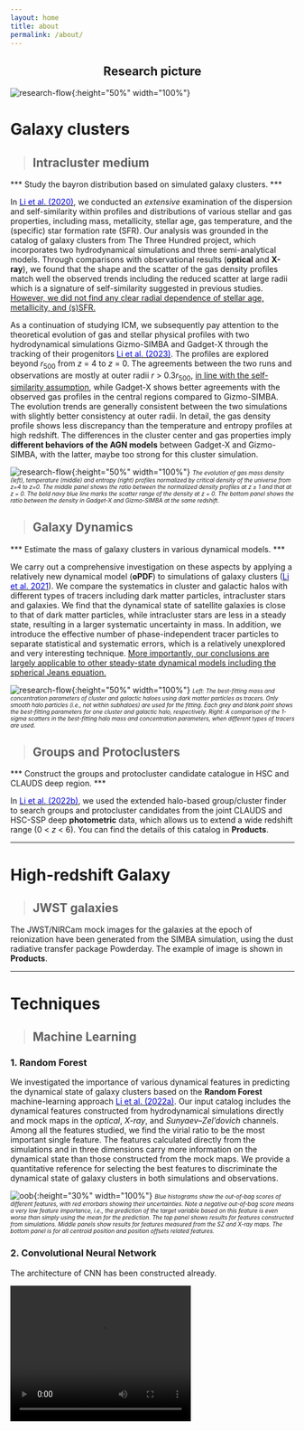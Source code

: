 ```yaml
---
layout: home
title: about
permalink: /about/
---
```


## **<center>Research picture</center>**

![research-flow](../images/research-flow.png){:height="50%" width="100%"}

# Galaxy clusters

>## Intracluster medium  

\*** Study the bayron distribution based on simulated galaxy clusters. ***

In <a href="https://ui.adsabs.harvard.edu/abs/2020MNRAS.495.2930L/abstract" target= "_blank"><font color="#0000dd">Li et al. (2020)</font></a>, we conducted an *extensive* examination of the dispersion and self-similarity within profiles and distributions of various stellar and gas properties, including mass, metallicity, stellar age, gas temperature, and the (specific) star formation rate (SFR). Our analysis was grounded in the catalog of galaxy clusters from The Three Hundred project, which incorporates two hydrodynamical simulations and three semi-analytical models. Through comparisons with observational results (**optical** and **X-ray**), we found that the shape and the scatter of the gas density profiles match well the observed trends including the reduced scatter at large radii which is a signature of self-similarity suggested in previous studies.
<u>However, we did not find any clear radial dependence of stellar age, metallicity, and (s)SFR.</u>


As a continuation of studying ICM, we subsequently pay attention to the theoretical evolution of gas and stellar physical profiles with two hydrodynamical simulations Gizmo-SIMBA and Gadget-X through the tracking of their progenitors <a href="https://ui.adsabs.harvard.edu/abs/2023MNRAS.523.1228L/abstract" target= "_blank"><font color="#0000dd">Li et al. (2023)</font></a>. The profiles are explored beyond *r*<sub>500</sub> from *z* = 4 to *z* = 0. The agreements between the two runs and observations are mostly at outer radii *r* > 0.3*r*<sub>500</sub>, <u>in line with the self-similarity assumption</u>, while Gadget-X shows better agreements with the observed gas profiles in the central regions compared to Gizmo-SIMBA. The evolution trends are generally consistent between the two simulations with slightly better consistency at outer radii. In detail, the gas density profile shows less discrepancy than the temperature and entropy profiles at high redshift. The differences in the cluster center and gas properties imply **different behaviors of the AGN models** between Gadget-X and Gizmo-SIMBA, with the latter, maybe too strong for this cluster simulation. 

![research-flow](../images/research/ICM.png ){:height="50%" width="100%"}
*<font size=1>The evolution of gas mass density (left), temperature (middle) and entropy (right) profiles normalized by critical density of the universe from z=4 to z=0. The middle panel shows the ratio between the normalized density profiles at z &ge; 1 and that at z = 0. The bold navy blue line marks the scatter range of the density at z = 0. The bottom panel shows the ratio between the density in Gadget-X and Gizmo-SIMBA at the same redshift.</font>*



>## Galaxy Dynamics

\*** Estimate the mass of galaxy clusters in various dynamical models. ***

We carry out a comprehensive investigation on these aspects by applying a relatively new dynamical model (**oPDF**) to simulations of galaxy clusters (<a href="https://ui.adsabs.harvard.edu/abs/2021MNRAS.505.3907L/abstract" target= "_blank"><font color="#0000dd">Li et al. 2021</font></a>). We compare the systematics in cluster and galactic halos with different types of tracers including dark matter particles, intracluster stars and galaxies. We find that the dynamical state of satellite galaxies is close to that of dark matter particles, while intracluster stars are less in a steady state, resulting in a larger systematic uncertainty in mass. In addition, we introduce the effective number of phase-independent tracer particles to separate statistical and systematic errors, which is a relatively unexplored and very interesting technique. <u>More importantly, our conclusions are largely applicable to other steady-state dynamical models including the spherical Jeans equation.</u>


![research-flow](../images/research/oPDF.png ){:height="50%" width="100%"}
*<font size=1>Left: The best-fitting mass and concentration parameters of cluster and galactic haloes using dark matter particles as tracers. Only smooth halo particles (i.e., not within subhaloes) are used for the fitting. Each grey and blank point shows the best-fitting parameters for one cluster and galactic halo, respectively. Right: A comparison of the 1-sigma scatters in the best-fitting halo mass and concentration parameters, when different types of tracers are used.</font>*


>## Groups and Protoclusters

\*** Construct the groups and protocluster candidate catalogue in HSC and CLAUDS deep region. ***

In <a href="https://ui.adsabs.harvard.edu/abs/2022ApJ...933....9L/abstract" target= "_blank"><font color="#0000dd">Li et al. (2022b)</font></a>, we used the extended halo-based group/cluster finder to search groups and protocluster candidates from the joint CLAUDS and HSC-SSP deep **photometric** data, which allows us to extend a wide redshift range (0 < *z* < 6). You can find the details of this catalog in **Products**.

-------------------------------------------------------
# High-redshift Galaxy

>## JWST galaxies

The JWST/NIRCam mock images for the galaxies at the epoch of reionization have been generated from the SIMBA simulation, using the dust radiative transfer package Powderday. The example of image is shown in **Products**.   

-------------------------------------------------------
# Techniques

>## Machine Learning

### 1. Random Forest

We investigated the importance of various dynamical features in predicting the dynamical state of galaxy clusters based on the **Random Forest** machine-learning approach <a href="https://ui.adsabs.harvard.edu/abs/2022MNRAS.514.5890L/abstract" target= "_blank"><font color="#0000dd">Li et al. (2022a)</font></a>. Our input catalog includes the dynamical features constructed from hydrodynamical simulations directly and mock maps in the *optical*, *X-ray*, and *Sunyaev–Zel’dovich* channels. Among all the features studied, we find the virial ratio to be the most important single feature. The features calculated directly from the simulations and in three dimensions carry more information on the dynamical state than those constructed from the mock maps. We provide a quantitative reference for selecting the best features to discriminate the dynamical state of galaxy clusters in both simulations and observations.

![oob](../images/research/one_oob_sqrt2.png){:height="30%" width="100%"}
*<font size=1>Blue histograms show the out-of-bag scores of different features, with red errorbars showing their uncertainties. Note a negative out-of-bag score means a very low feature importance, i.e., the prediction of the target variable based on this feature is even worse than simply using the mean for the prediction. The top panel shows results for features constructed from simulations. Middle panels show results for features measured from the SZ and X-ray maps. The bottom panel is for all centroid position and position offsets related features.</font>*

### 2. Convolutional Neural Network

The architecture of CNN has been constructed already.


<video width="320" height="240" controls autoplay>
    <source src="../images/research/ELUCID_coma.mp4" type=video/mp4>
     COMA cluster in ELUCID simulation 
</video>
